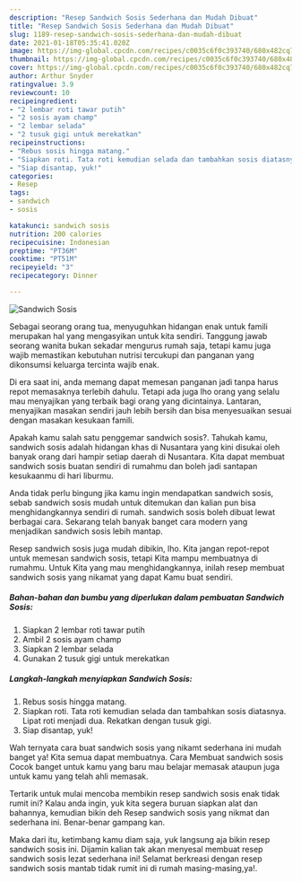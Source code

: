 ```yaml
---
description: "Resep Sandwich Sosis Sederhana dan Mudah Dibuat"
title: "Resep Sandwich Sosis Sederhana dan Mudah Dibuat"
slug: 1189-resep-sandwich-sosis-sederhana-dan-mudah-dibuat
date: 2021-01-18T05:35:41.020Z
image: https://img-global.cpcdn.com/recipes/c0035c6f0c393740/680x482cq70/sandwich-sosis-foto-resep-utama.jpg
thumbnail: https://img-global.cpcdn.com/recipes/c0035c6f0c393740/680x482cq70/sandwich-sosis-foto-resep-utama.jpg
cover: https://img-global.cpcdn.com/recipes/c0035c6f0c393740/680x482cq70/sandwich-sosis-foto-resep-utama.jpg
author: Arthur Snyder
ratingvalue: 3.9
reviewcount: 10
recipeingredient:
- "2 lembar roti tawar putih"
- "2 sosis ayam champ"
- "2 lembar selada"
- "2 tusuk gigi untuk merekatkan"
recipeinstructions:
- "Rebus sosis hingga matang."
- "Siapkan roti. Tata roti kemudian selada dan tambahkan sosis diatasnya. Lipat roti menjadi dua. Rekatkan dengan tusuk gigi."
- "Siap disantap, yuk!"
categories:
- Resep
tags:
- sandwich
- sosis

katakunci: sandwich sosis 
nutrition: 200 calories
recipecuisine: Indonesian
preptime: "PT36M"
cooktime: "PT51M"
recipeyield: "3"
recipecategory: Dinner

---
```



![Sandwich Sosis](https://img-global.cpcdn.com/recipes/c0035c6f0c393740/680x482cq70/sandwich-sosis-foto-resep-utama.jpg)

Sebagai seorang orang tua, menyuguhkan hidangan enak untuk famili merupakan hal yang mengasyikan untuk kita sendiri. Tanggung jawab seorang  wanita bukan sekadar mengurus rumah saja, tetapi kamu juga wajib memastikan kebutuhan nutrisi tercukupi dan panganan yang dikonsumsi keluarga tercinta wajib enak.

Di era  saat ini, anda memang dapat memesan panganan jadi tanpa harus repot memasaknya terlebih dahulu. Tetapi ada juga lho orang yang selalu mau menyajikan yang terbaik bagi orang yang dicintainya. Lantaran, menyajikan masakan sendiri jauh lebih bersih dan bisa menyesuaikan sesuai dengan masakan kesukaan famili. 



Apakah kamu salah satu penggemar sandwich sosis?. Tahukah kamu, sandwich sosis adalah hidangan khas di Nusantara yang kini disukai oleh banyak orang dari hampir setiap daerah di Nusantara. Kita dapat membuat sandwich sosis buatan sendiri di rumahmu dan boleh jadi santapan kesukaanmu di hari liburmu.

Anda tidak perlu bingung jika kamu ingin mendapatkan sandwich sosis, sebab sandwich sosis mudah untuk ditemukan dan kalian pun bisa menghidangkannya sendiri di rumah. sandwich sosis boleh dibuat lewat berbagai cara. Sekarang telah banyak banget cara modern yang menjadikan sandwich sosis lebih mantap.

Resep sandwich sosis juga mudah dibikin, lho. Kita jangan repot-repot untuk memesan sandwich sosis, tetapi Kita mampu membuatnya di rumahmu. Untuk Kita yang mau menghidangkannya, inilah resep membuat sandwich sosis yang nikamat yang dapat Kamu buat sendiri.

<!--inarticleads1-->

##### Bahan-bahan dan bumbu yang diperlukan dalam pembuatan Sandwich Sosis:

1. Siapkan 2 lembar roti tawar putih
1. Ambil 2 sosis ayam champ
1. Siapkan 2 lembar selada
1. Gunakan 2 tusuk gigi untuk merekatkan




<!--inarticleads2-->

##### Langkah-langkah menyiapkan Sandwich Sosis:

1. Rebus sosis hingga matang.
1. Siapkan roti. Tata roti kemudian selada dan tambahkan sosis diatasnya. Lipat roti menjadi dua. Rekatkan dengan tusuk gigi.
1. Siap disantap, yuk!




Wah ternyata cara buat sandwich sosis yang nikamt sederhana ini mudah banget ya! Kita semua dapat membuatnya. Cara Membuat sandwich sosis Cocok banget untuk kamu yang baru mau belajar memasak ataupun juga untuk kamu yang telah ahli memasak.

Tertarik untuk mulai mencoba membikin resep sandwich sosis enak tidak rumit ini? Kalau anda ingin, yuk kita segera buruan siapkan alat dan bahannya, kemudian bikin deh Resep sandwich sosis yang nikmat dan sederhana ini. Benar-benar gampang kan. 

Maka dari itu, ketimbang kamu diam saja, yuk langsung aja bikin resep sandwich sosis ini. Dijamin kalian tak akan menyesal membuat resep sandwich sosis lezat sederhana ini! Selamat berkreasi dengan resep sandwich sosis mantab tidak rumit ini di rumah masing-masing,ya!.

